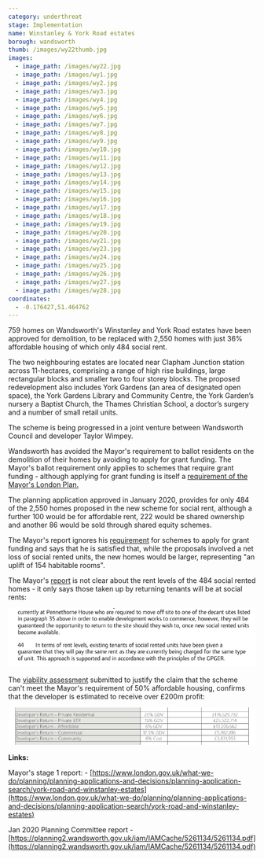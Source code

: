 ```yaml
---
category: underthreat
stage: Implementation 
name: Winstanley & York Road estates 
borough: wandsworth
thumb: /images/wy22thumb.jpg
images:
  - image_path: /images/wy22.jpg
  - image_path: /images/wy1.jpg
  - image_path: /images/wy2.jpg
  - image_path: /images/wy3.jpg
  - image_path: /images/wy4.jpg
  - image_path: /images/wy5.jpg
  - image_path: /images/wy6.jpg
  - image_path: /images/wy7.jpg
  - image_path: /images/wy8.jpg
  - image_path: /images/wy9.jpg
  - image_path: /images/wy10.jpg
  - image_path: /images/wy11.jpg
  - image_path: /images/wy12.jpg
  - image_path: /images/wy13.jpg
  - image_path: /images/wy14.jpg
  - image_path: /images/wy15.jpg
  - image_path: /images/wy16.jpg
  - image_path: /images/wy17.jpg
  - image_path: /images/wy18.jpg
  - image_path: /images/wy19.jpg
  - image_path: /images/wy20.jpg
  - image_path: /images/wy21.jpg
  - image_path: /images/wy23.jpg
  - image_path: /images/wy24.jpg
  - image_path: /images/wy25.jpg
  - image_path: /images/wy26.jpg
  - image_path: /images/wy27.jpg
  - image_path: /images/wy28.jpg
coordinates: 
  - -0.176427,51.464762
---
```

759 homes on Wandsworth's Winstanley and York Road estates have been approved for demolition, to be replaced with 2,550 homes with just 36% affordable housing of which only 484 social rent.

The two neighbouring estates are located near Clapham Junction station across 11-hectares, comprising a range of high rise buildings, large rectangular blocks and smaller two to four storey blocks. The proposed redevelopment also includes York Gardens (an area of designated open space), the York Gardens Library and Community Centre, the York Garden’s nursery a Baptist Church, the Thames Christian School, a doctor’s surgery and a number of small retail units.

The scheme is being progressed in a joint venture between Wandsworth Council and developer Taylor Wimpey.

Wandsworth has avoided the Mayor's requirement to ballot residents on the demolition of their homes by avoiding to apply for grant funding. The Mayor's ballot requirement only applies to schemes that require grant funding - although applying for grant funding is itself a [requirement of the Mayor's London Plan.](https://www.london.gov.uk/what-we-do/planning/london-plan/current-london-plan/london-plan-chapter-3/policy-312-negotiating)

The planning application approved in January 2020, provides for only 484 of the 2,550 homes proposed in the new scheme for social rent, although a further 100 would be for affordable rent, 222 would be shared ownership and another 86 would be sold through shared equity schemes.

The Mayor's report ignores his [requirement](https://www.london.gov.uk/what-we-do/planning/london-plan/current-london-plan/london-plan-chapter-3/policy-312-negotiating) for schemes to apply for grant funding and says that he is satisfied that, while the proposals involved a net loss of social rented units, the new homes would be larger, representing "an uplift of 154 habitable rooms".

The Mayor's [report](https://www.london.gov.uk/sites/default/files/public%3A//public%3A//PAWS/media_id_454975///york_road_and_winstanley_estates_report.pdf) is not clear about the rent levels of the 484 social rented homes - it only says those taken up by returning tenants will be at social rents:

<img src="/images/winstanleysr2.png" class="img-fluid rounded img-thumbnail">

The [viability assessment](https://planning2.wandsworth.gov.uk/iam/IAMCache/5121327/5121327.pdf) submitted to justify the claim that the scheme can't meet the Mayor's requirement of 50% affordable housing, confirms that the developer is estimated to receive over £200m profit:

<img src="/images/winstanleyprofit.png" class="img-fluid rounded img-thumbnail">

__Links:__

Mayor's stage 1 report: - [https://www.london.gov.uk/what-we-do/planning/planning-applications-and-decisions/planning-application-search/york-road-and-winstanley-estates](https://www.london.gov.uk/what-we-do/planning/planning-applications-and-decisions/planning-application-search/york-road-and-winstanley-estates)

Jan 2020 Planning Committee report - [https://planning2.wandsworth.gov.uk/iam/IAMCache/5261134/5261134.pdf](https://planning2.wandsworth.gov.uk/iam/IAMCache/5261134/5261134.pdf)

